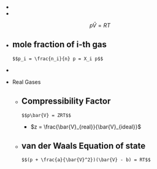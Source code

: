 - 
- 

  $$p\bar{V} = RT$$

   
- mole fraction of i-th gas
    - 

      $$p_i = \frac{n_i}{n} p = X_i p$$

      
- 
- Real Gases
    - Compressibility Factor
        - 

          $$p\bar{V} = ZRT$$

          
        - $z = \frac{\bar{V}_{real}}{\bar{V}_{ideal}}$
    - van der Waals Equation of state
        - 

          $$(p + \frac{a}{\bar{V}^2})(\bar{V} - b) = RT$$

           
